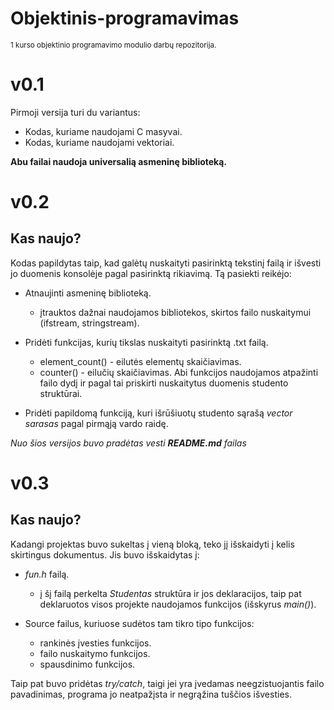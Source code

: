 # Objektinis-programavimas
<sub>1 kurso objektinio programavimo modulio darbų repozitorija.</sub>

# v0.1
Pirmoji versija turi du variantus:

- Kodas, kuriame naudojami C masyvai.
- Kodas, kuriame naudojami vektoriai.

**Abu failai naudoja universalią asmeninę biblioteką.**

# v0.2
## Kas naujo?
Kodas papildytas taip, kad galėtų nuskaityti pasirinktą tekstinį failą ir išvesti jo duomenis konsolėje pagal pasirinktą rikiavimą.
Tą pasiekti reikėjo:

- Atnaujinti asmeninę biblioteką.
  - įtrauktos dažnai naudojamos bibliotekos, skirtos failo nuskaitymui (ifstream, stringstream).

- Pridėti funkcijas, kurių tikslas nuskaityti pasirinktą .txt failą.
  - element_count() - eilutės elementų skaičiavimas. 
  - counter() - eilučių skaičiavimas. Abi funkcijos naudojamos atpažinti failo dydį ir pagal tai priskirti nuskaitytus duomenis studento struktūrai.

- Pridėti papildomą funkciją, kuri išrūšiuotų studento sąrašą *vector<Studentas> sarasas* pagal pirmąją vardo raidę.

*Nuo šios versijos buvo pradėtas vesti ***README.md*** failas*
# v0.3
## Kas naujo?
Kadangi projektas buvo sukeltas į vieną bloką, teko jį išskaidyti į kelis skirtingus dokumentus.
Jis buvo išskaidytas į:

- *fun.h* failą.
  - į šį failą perkelta *Studentas* struktūra ir jos deklaracijos, taip pat deklaruotos visos projekte naudojamos funkcijos (išskyrus *main()*).

- Source failus, kuriuose sudėtos tam tikro tipo funkcijos:
  - rankinės įvesties funkcijos.
  - failo nuskaitymo funkcijos.
  - spausdinimo funkcijos.
  
Taip pat buvo pridėtas *try/catch*, taigi jei yra įvedamas neegzistuojantis failo pavadinimas, programa jo neatpažįsta ir negrąžina tuščios išvesties.
  
